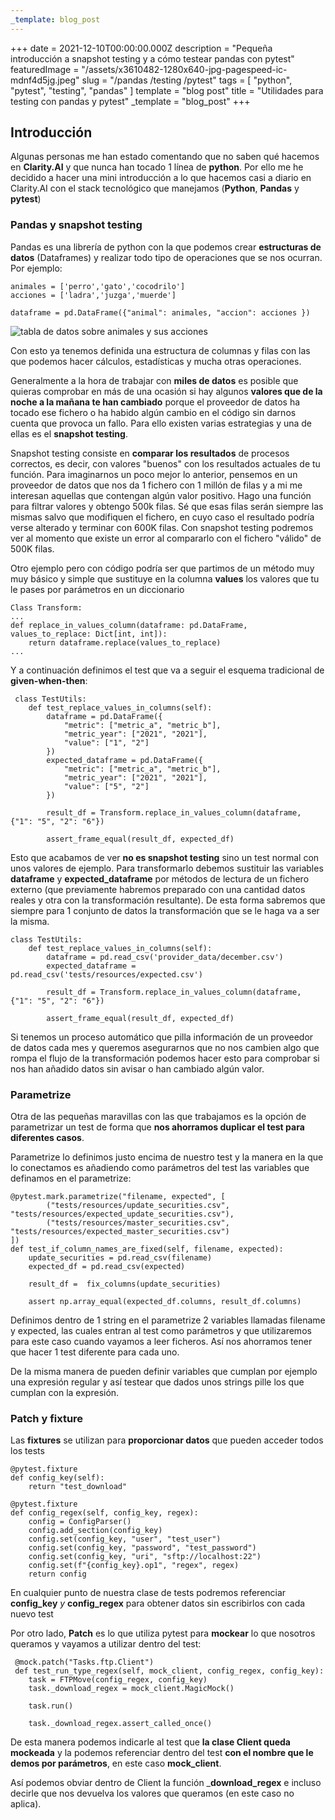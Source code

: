 ```yaml
---
_template: blog_post
---
```


+++
date = 2021-12-10T00:00:00.000Z
description = "Pequeña introducción a snapshot testing y a cómo testear pandas con pytest"
featuredImage = "/assets/x3610482-1280x640-jpg-pagespeed-ic-mdnf4d5jg.jpeg"
slug = "/pandas /testing /pytest"
tags = [ "python", "pytest", "testing", "pandas" ]
template = "blog post"
title = "Utilidades para testing con pandas y pytest"
_template = "blog_post"
+++

## Introducción

Algunas personas me han estado comentando que no saben qué hacemos en **Clarity.AI** y que nunca han tocado 1 línea de **python**. Por ello me he decidido a hacer una mini introducción a lo que hacemos casi a diario en Clarity.AI con el stack tecnológico que manejamos (**Python**, **Pandas** y **pytest**)

### Pandas y snapshot testing

Pandas es una librería de python con la que podemos crear **estructuras de datos** (Dataframes) y realizar todo tipo de operaciones que se nos ocurran. Por ejemplo: 

    animales = ['perro','gato','cocodrilo']
    acciones = ['ladra','juzga','muerde']
    
    dataframe = pd.DataFrame({"animal": animales, "accion": acciones })

![tabla de datos sobre animales y sus acciones](/assets/2021-12-17_13-48.png "DataFrame de ejemplo")

Con esto ya tenemos definida una estructura de columnas y filas con las que podemos hacer cálculos, estadísticas y mucha otras operaciones.

Generalmente a la hora de trabajar con **miles de datos** es posible que quieras comprobar en más de una ocasión si hay algunos **valores que de la noche a la mañana te han cambiado** porque el proveedor de datos ha tocado ese fichero o ha habido algún cambio en el código sin darnos cuenta que provoca un fallo. Para ello existen varias estrategias y una de ellas es el **snapshot testing**.

Snapshot testing consiste en **comparar los resultados** de procesos correctos, es decir, con valores "buenos" con los resultados actuales de tu función. Para imaginarnos un poco mejor lo anterior, pensemos en un proveedor de datos que nos da 1 fichero con 1 millón de filas y a mi me interesan aquellas que contengan algún valor positivo. Hago una función para filtrar valores y obtengo 500k filas. Sé que esas filas serán siempre las mismas salvo que modifiquen el fichero, en cuyo caso el resultado podría verse alterado y terminar con 600K filas. Con snapshot testing podremos ver al momento que existe un error al compararlo con el fichero "válido" de 500K filas.

Otro ejemplo pero con código podría ser que partimos de un método muy muy básico y simple que sustituye en la columna **values** los valores que tu le pases por parámetros en un diccionario

    Class Transform: 
    ...
    def replace_in_values_column(dataframe: pd.DataFrame, values_to_replace: Dict[int, int]):
       	return dataframe.replace(values_to_replace)	
    ...

Y a continuación definimos el test que va a seguir el esquema tradicional de **given-when-then**:

     class TestUtils: 
    	def test_replace_values_in_columns(self):
        	dataframe = pd.DataFrame({
                "metric": ["metric_a", "metric_b"],
                "metric_year": ["2021", "2021"],
                "value": ["1", "2"]
            })
            expected_dataframe = pd.DataFrame({
            	"metric": ["metric_a", "metric_b"],
                "metric_year": ["2021", "2021"],
                "value": ["5", "2"]
            })
    
        	result_df = Transform.replace_in_values_column(dataframe, {"1": "5", "2": "6"})
        
       		assert_frame_equal(result_df, expected_df)

Esto que acabamos de ver **no es snapshot testing** sino un test normal con unos valores de ejemplo. Para transformarlo debemos sustituir las variables **dataframe** y **expected_dataframe** por métodos de lectura de un fichero externo (que previamente habremos preparado con una cantidad datos reales y otra con la transformación resultante). De esta forma sabremos que siempre para 1 conjunto de datos la transformación que se le haga va a ser la misma. 

    class TestUtils: 
    	def test_replace_values_in_columns(self):
        	dataframe = pd.read_csv('provider_data/december.csv')
            expected_dataframe = pd.read_csv('tests/resources/expected.csv')
    
        	result_df = Transform.replace_in_values_column(dataframe, {"1": "5", "2": "6"})
        
       		assert_frame_equal(result_df, expected_df)
    

Si tenemos un proceso automático que pilla información de un proveedor de datos cada mes y queremos asegurarnos que no nos cambien algo que rompa el flujo de la transformación podemos hacer esto para comprobar si nos han añadido datos sin avisar o han cambiado algún valor. 

### Parametrize

Otra de las pequeñas maravillas con las que trabajamos es la opción de parametrizar un test de forma que **nos ahorramos duplicar el test para diferentes casos**.

Parametrize lo definimos justo encima de nuestro test y la manera en la que lo conectamos es añadiendo como parámetros del test las variables que definamos en el parametrize: 

    @pytest.mark.parametrize("filename, expected", [
            ("tests/resources/update_securities.csv", "tests/resources/expected_update_securities.csv"),
            ("tests/resources/master_securities.csv", "tests/resources/expected_master_securities.csv")
    ])
    def test_if_column_names_are_fixed(self, filename, expected):
    	update_securities = pd.read_csv(filename)
        expected_df = pd.read_csv(expected)
    
    	result_df =  fix_columns(update_securities)
    
        assert np.array_equal(expected_df.columns, result_df.columns)
    

Definimos dentro de 1 string en el parametrize 2 variables llamadas filename y expected, las cuales entran al test como parámetros y que utilizaremos para este caso cuando vayamos a leer ficheros. Así nos ahorramos tener que hacer 1 test diferente para cada uno. 

De la misma manera de pueden definir variables que cumplan por ejemplo una expresión regular y así testear que dados unos strings pille los que cumplan con la expresión.

### Patch y fixture

Las **fixtures** se utilizan para **proporcionar datos** que pueden acceder todos los tests

    @pytest.fixture
    def config_key(self):
    	return "test_download"
            
    @pytest.fixture
    def config_regex(self, config_key, regex):
    	config = ConfigParser()
        config.add_section(config_key)
        config.set(config_key, "user", "test_user")
        config.set(config_key, "password", "test_password")
        config.set(config_key, "uri", "sftp://localhost:22")
        config.set(f"{config_key}.op1", "regex", regex)
        return config

En cualquier punto de nuestra clase de tests podremos referenciar **config_key** _y_ **config_regex** para obtener datos sin escribirlos con cada nuevo test

Por otro lado, **Patch** es lo que utiliza pytest para **mockear** lo que nosotros queramos y vayamos a utilizar dentro del test: 

     @mock.patch("Tasks.ftp.Client")
     def test_run_type_regex(self, mock_client, config_regex, config_key):
     	task = FTPMove(config_regex, config_key)
        task._download_regex = mock_client.MagicMock()
    
    	task.run()
    
    	task._download_regex.assert_called_once()

De esta manera podemos indicarle al test que **la clase Client queda mockeada** y la podemos referenciar dentro del test **con el nombre que le demos por parámetros**, en este caso **mock_client**. 

Así podemos obviar dentro de Client la función _**download_regex** e incluso decirle que nos devuelva los valores que queramos (en este caso no aplica).
